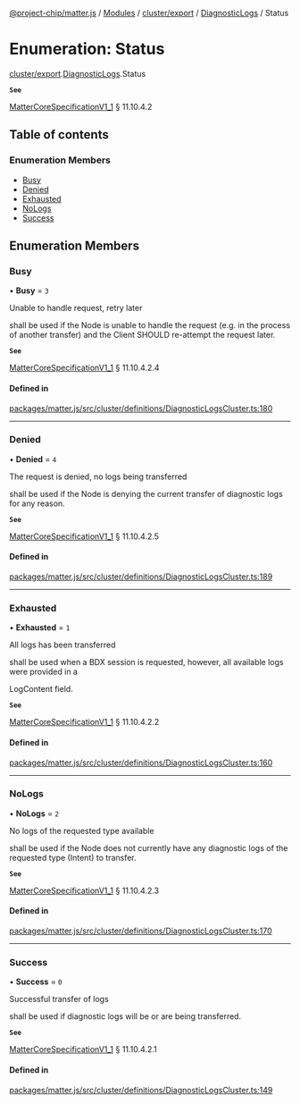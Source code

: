 [@project-chip/matter.js](../README.md) / [Modules](../modules.md) / [cluster/export](../modules/cluster_export.md) / [DiagnosticLogs](../modules/cluster_export.DiagnosticLogs.md) / Status

# Enumeration: Status

[cluster/export](../modules/cluster_export.md).[DiagnosticLogs](../modules/cluster_export.DiagnosticLogs.md).Status

**`See`**

[MatterCoreSpecificationV1_1](../interfaces/spec_export.MatterCoreSpecificationV1_1.md) § 11.10.4.2

## Table of contents

### Enumeration Members

- [Busy](cluster_export.DiagnosticLogs.Status.md#busy)
- [Denied](cluster_export.DiagnosticLogs.Status.md#denied)
- [Exhausted](cluster_export.DiagnosticLogs.Status.md#exhausted)
- [NoLogs](cluster_export.DiagnosticLogs.Status.md#nologs)
- [Success](cluster_export.DiagnosticLogs.Status.md#success)

## Enumeration Members

### Busy

• **Busy** = ``3``

Unable to handle request, retry later

shall be used if the Node is unable to handle the request (e.g. in the process of another transfer) and the
Client SHOULD re-attempt the request later.

**`See`**

[MatterCoreSpecificationV1_1](../interfaces/spec_export.MatterCoreSpecificationV1_1.md) § 11.10.4.2.4

#### Defined in

[packages/matter.js/src/cluster/definitions/DiagnosticLogsCluster.ts:180](https://github.com/project-chip/matter.js/blob/b7330d72/packages/matter.js/src/cluster/definitions/DiagnosticLogsCluster.ts#L180)

___

### Denied

• **Denied** = ``4``

The request is denied, no logs being transferred

shall be used if the Node is denying the current transfer of diagnostic logs for any reason.

**`See`**

[MatterCoreSpecificationV1_1](../interfaces/spec_export.MatterCoreSpecificationV1_1.md) § 11.10.4.2.5

#### Defined in

[packages/matter.js/src/cluster/definitions/DiagnosticLogsCluster.ts:189](https://github.com/project-chip/matter.js/blob/b7330d72/packages/matter.js/src/cluster/definitions/DiagnosticLogsCluster.ts#L189)

___

### Exhausted

• **Exhausted** = ``1``

All logs has been transferred

shall be used when a BDX session is requested, however, all available logs were provided in a

LogContent field.

**`See`**

[MatterCoreSpecificationV1_1](../interfaces/spec_export.MatterCoreSpecificationV1_1.md) § 11.10.4.2.2

#### Defined in

[packages/matter.js/src/cluster/definitions/DiagnosticLogsCluster.ts:160](https://github.com/project-chip/matter.js/blob/b7330d72/packages/matter.js/src/cluster/definitions/DiagnosticLogsCluster.ts#L160)

___

### NoLogs

• **NoLogs** = ``2``

No logs of the requested type available

shall be used if the Node does not currently have any diagnostic logs of the requested type (Intent) to
transfer.

**`See`**

[MatterCoreSpecificationV1_1](../interfaces/spec_export.MatterCoreSpecificationV1_1.md) § 11.10.4.2.3

#### Defined in

[packages/matter.js/src/cluster/definitions/DiagnosticLogsCluster.ts:170](https://github.com/project-chip/matter.js/blob/b7330d72/packages/matter.js/src/cluster/definitions/DiagnosticLogsCluster.ts#L170)

___

### Success

• **Success** = ``0``

Successful transfer of logs

shall be used if diagnostic logs will be or are being transferred.

**`See`**

[MatterCoreSpecificationV1_1](../interfaces/spec_export.MatterCoreSpecificationV1_1.md) § 11.10.4.2.1

#### Defined in

[packages/matter.js/src/cluster/definitions/DiagnosticLogsCluster.ts:149](https://github.com/project-chip/matter.js/blob/b7330d72/packages/matter.js/src/cluster/definitions/DiagnosticLogsCluster.ts#L149)
